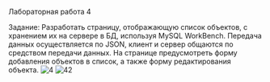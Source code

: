Лабораторная работа 4

Задание: Разработать страницу, отображающую список объектов, с хранением их на сервере в БД, используя MySQL WorkBench. Передача данных осуществляется по JSON, клиент и сервер общаются по средством передачи данных. На странице предусмотреть форму добавления объектов в список, а также форму редактирования объекта.
![4](https://github.com/DokutahShikikan/laba4oop/assets/124569209/8a13924d-ce6f-4d97-b622-e702caa14638)
![42](https://github.com/DokutahShikikan/laba4oop/assets/124569209/95a5ba52-8b57-4030-aef5-734daa97a55b)
